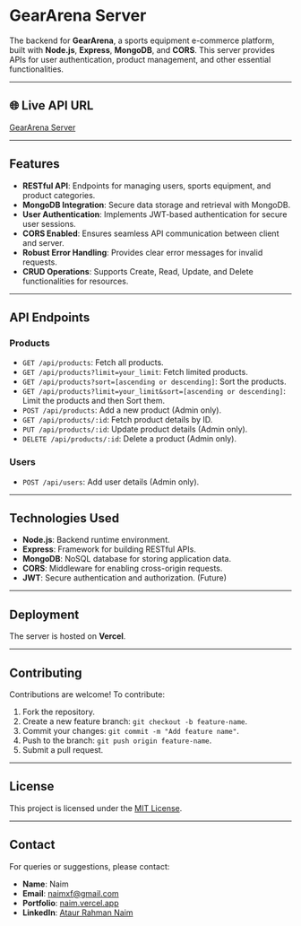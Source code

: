 # GearArena Server

The backend for **GearArena**, a sports equipment e-commerce platform, built with **Node.js**, **Express**, **MongoDB**, and **CORS**. This server provides APIs for user authentication, product management, and other essential functionalities.

---

## 🌐 Live API URL

[GearArena Server](https://geararena-server.vercel.app)

---

## Features

- **RESTful API**: Endpoints for managing users, sports equipment, and product categories.
- **MongoDB Integration**: Secure data storage and retrieval with MongoDB.
- **User Authentication**: Implements JWT-based authentication for secure user sessions.
- **CORS Enabled**: Ensures seamless API communication between client and server.
- **Robust Error Handling**: Provides clear error messages for invalid requests.
- **CRUD Operations**: Supports Create, Read, Update, and Delete functionalities for resources.

---

## API Endpoints

### Products

- `GET /api/products`: Fetch all products.
- `GET /api/products?limit=your_limit`: Fetch limited products.
- `GET /api/products?sort=[ascending or descending]`: Sort the products.
- `GET /api/products?limit=your_limit&sort=[ascending or descending]`: Limit the products and then Sort them.
- `POST /api/products`: Add a new product (Admin only).
- `GET /api/products/:id`: Fetch product details by ID.
- `PUT /api/products/:id`: Update product details (Admin only).
- `DELETE /api/products/:id`: Delete a product (Admin only).

### Users

- `POST /api/users`: Add user details (Admin only).

---

## Technologies Used

- **Node.js**: Backend runtime environment.
- **Express**: Framework for building RESTful APIs.
- **MongoDB**: NoSQL database for storing application data.
- **CORS**: Middleware for enabling cross-origin requests.
- **JWT**: Secure authentication and authorization. (Future)

---

## Deployment

The server is hosted on **Vercel**.

---

## Contributing

Contributions are welcome! To contribute:

1. Fork the repository.
2. Create a new feature branch: `git checkout -b feature-name`.
3. Commit your changes: `git commit -m "Add feature name"`.
4. Push to the branch: `git push origin feature-name`.
5. Submit a pull request.

---

## License

This project is licensed under the [MIT License](LICENSE).

---

## Contact

For queries or suggestions, please contact:

- **Name**: Naim
- **Email**: [naimxf@gmail.com](mailto:naimxf@gmail.com)
- **Portfolio**: [naim.vercel.app](https://naim.vercel.app)
- **LinkedIn**: [Ataur Rahman Naim](https://www.linkedin.com/in/ataurrahmannaim/)
